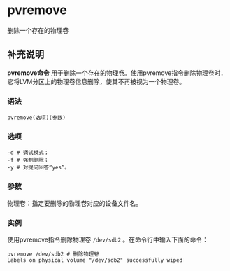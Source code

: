 #  pvremove

删除一个存在的物理卷

##  补充说明

**pvremove命令** 用于删除一个存在的物理卷。使用pvremove指令删除物理卷时，它将LVM分区上的物理卷信息删除，使其不再被视为一个物理卷。

###  语法

    
    
    pvremove(选项)(参数)
    

###  选项

    
    
    -d # 调试模式；
    -f # 强制删除；
    -y # 对提问回答“yes”。
    

###  参数

物理卷：指定要删除的物理卷对应的设备文件名。

###  实例

使用pvremove指令删除物理卷 ` /dev/sdb2 ` 。在命令行中输入下面的命令：

    
    
    pvremove /dev/sdb2 # 删除物理卷
    Labels on physical volume "/dev/sdb2" successfully wiped
    

